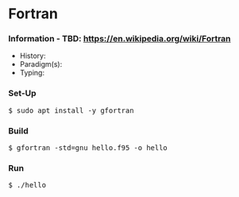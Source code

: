 # Fortran

### Information - TBD: https://en.wikipedia.org/wiki/Fortran
* History: 
* Paradigm(s): 
* Typing: 

### Set-Up
<pre>
$ sudo apt install -y gfortran
</pre>

### Build
<pre>
$ gfortran -std=gnu hello.f95 -o hello
</pre>

### Run
<pre>
$ ./hello
</pre>
